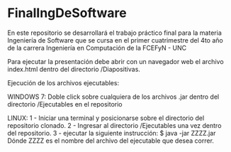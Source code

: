 FinalIngDeSoftware
==================

En este repositorio se desarrollará el trabajo práctico final para la materia Ingeniería de Software que se cursa en el primer cuatrimestre del 4to año de la carrera Ingeniería en Computación de la FCEFyN - UNC

Para ejecutar la presentación debe abrir con un navegador web el archivo index.html dentro del directorio /Diapositivas.

Ejecución de los archivos ejecutables:

WINDOWS 7:
Doble click sobre cualquiera de los archivos .jar dentro del directorio /Ejecutables en el repositorio

LINUX:
1 - Iniciar una terminal y posicionarse sobre el directorio del repositorio clonado.
2 - Ingresar al directorio /Ejecutables una vez dentro del repositorio.
3 - ejecutar la siguiente instrucción:
	$ java -jar ZZZZ.jar
Dónde ZZZZ es el nombre del archivo del ejecutable que desea correr.
